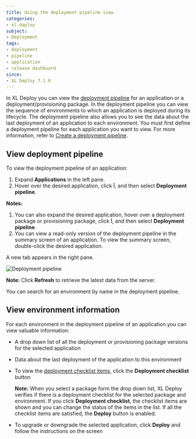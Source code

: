 ```yaml
---
title: Using the deployment pipeline view
categories:
- xl-deploy
subject:
- Deployment
tags:
- deployment
- pipeline
- application
- release dashboard
since:
- XL Deploy 7.1.0
---
```


In XL Deploy you can view the [deployment pipeline](/xl-deploy/concept/release-dashboard.html#define-a-deployment-pipeline) for an application or a deployment/provisioning package. In the deployment pipeline you can view the sequence of environments to which an application is deployed during its lifecycle. The deployment pipeline also allows you to see the data about the last deployment of an application to each environment. You must first define a deployment pipeline for each application you want to view. For more information, refer to [Create a deployment pipeline](/xl-deploy/how-to/create-a-deployment-pipeline.html).

## View deployment pipeline

To view the deployment pipeline of an application:

1. Expand **Applications** in the left pane.
1. Hover over the desired application, click ![Explorer action menu](/images/menu_three_dots.png), and then select **Deployment pipeline**.

  **Notes:**
  1. You can also expand the desired application, hover over a deployment package or provisioning package, click ![Explorer action menu](/images/menu_three_dots.png), and then select **Deployment pipeline**.
  1. You can view a read-only version of the deployment pipeline in the summary screen of an application. To view the summary screen, double-click the desired application.


  A new tab appears in the right pane.

  ![Deployment pipeline](images/deployment-pipeline-new.png)

**Note:** Click **Refresh** to retrieve the latest data from the server.

You can search for an environment by name in the deployment pipeline.

## View environment information

For each environment in the deployment pipeline of an application you can view valuable information:

* A drop down list of all the deployment or provisioning package versions for the selected application
* Data about the last deployment of the application to this environment
* To view the [deployment checklist items](/xl-deploy/how-to/create-a-deployment-checklist.html), click the **Deployment checklist** button

  **Note:** When you select a package form the drop down list, XL Deploy verifies if there is a deployment checklist for the selected package and environment. If you click **Deployment checklist**, the checklist items are shown and you can change the status of the items in the list. If all the checklist items are satisfied, the **Deploy** button is enabled.  

* To upgrade or downgrade the selected application, click **Deploy** and follow the instructions on the screen
